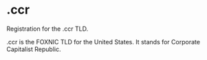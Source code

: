 # .ccr

Registration for the .ccr TLD.

.ccr is the FOXNIC TLD for the United States.  It stands for Corporate Capitalist Republic.
